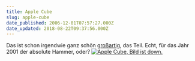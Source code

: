 ```yaml
---
title: Apple Cube
slug: apple-cube
date_published: 2006-12-01T07:57:27.000Z
date_updated: 2018-08-22T09:37:56.000Z
---
```


Das ist schon irgendwie ganz schön [großartig](http://img145.imageshack.us/img145/4395/cubexf8.jpg), das Teil. Echt, für das Jahr 2001 der absolute Hammer, oder?
[![Apple Cube, Bild ist down.](//img145.imageshack.us/img145/4395/cubexf8.jpg)](http://img145.imageshack.us/img145/4395/cubexf8.jpg)
